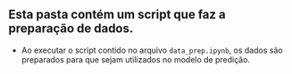 ## Esta pasta contém um script que faz a preparação de dados.
* Ao executar o script contido no arquivo `data_prep.ipynb`, os dados são preparados para que sejam utilizados no modelo de predição.